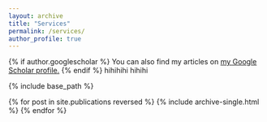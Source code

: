 ```yaml
---
layout: archive
title: "Services"
permalink: /services/
author_profile: true
---
```


{% if author.googlescholar %}
  You can also find my articles on <u><a href="{{author.googlescholar}}">my Google Scholar profile</a>.</u>
{% endif %}
hihihihi hihihi

{% include base_path %}

{% for post in site.publications reversed %}
  {% include archive-single.html %}
{% endfor %}



